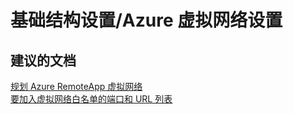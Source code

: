 <properties
    pageTitle="infrastructure setup/azure virtual network setup"
    description="基础结构设置/Azure 虚拟网络设置"
    service="microsoft.remoteapp"
    resource=""
    authors="aashu"
    displayOrder=""
    selfHelpType="generic"
    supportTopicIds="32335805"
    resourceTags=""
    productPesIds="15540"
    cloudEnvironments="public"
/>


# 基础结构设置/Azure 虚拟网络设置


## **建议的文档**
[规划 Azure RemoteApp 虚拟网络](https://azure.microsoft.com/documentation/articles/remoteapp-planvnet/)<br>
[要加入虚拟网络白名单的端口和 URL 列表](https://azure.microsoft.com/documentation/articles/remoteapp-ports/)



<!--HONumber=Jul16_HO4-->


